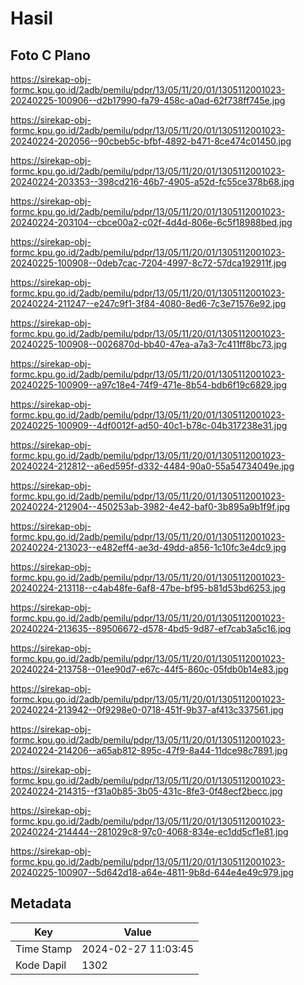 # Hasil

## Foto C Plano

https://sirekap-obj-formc.kpu.go.id/2adb/pemilu/pdpr/13/05/11/20/01/1305112001023-20240225-100906--d2b17990-fa79-458c-a0ad-62f738ff745e.jpg

https://sirekap-obj-formc.kpu.go.id/2adb/pemilu/pdpr/13/05/11/20/01/1305112001023-20240224-202056--90cbeb5c-bfbf-4892-b471-8ce474c01450.jpg

https://sirekap-obj-formc.kpu.go.id/2adb/pemilu/pdpr/13/05/11/20/01/1305112001023-20240224-203353--398cd216-46b7-4905-a52d-fc55ce378b68.jpg

https://sirekap-obj-formc.kpu.go.id/2adb/pemilu/pdpr/13/05/11/20/01/1305112001023-20240224-203104--cbce00a2-c02f-4d4d-806e-6c5f18988bed.jpg

https://sirekap-obj-formc.kpu.go.id/2adb/pemilu/pdpr/13/05/11/20/01/1305112001023-20240225-100908--0deb7cac-7204-4997-8c72-57dca192911f.jpg

https://sirekap-obj-formc.kpu.go.id/2adb/pemilu/pdpr/13/05/11/20/01/1305112001023-20240224-211247--e247c9f1-3f84-4080-8ed6-7c3e71576e92.jpg

https://sirekap-obj-formc.kpu.go.id/2adb/pemilu/pdpr/13/05/11/20/01/1305112001023-20240225-100908--0026870d-bb40-47ea-a7a3-7c411ff8bc73.jpg

https://sirekap-obj-formc.kpu.go.id/2adb/pemilu/pdpr/13/05/11/20/01/1305112001023-20240225-100909--a97c18e4-74f9-471e-8b54-bdb6f19c6829.jpg

https://sirekap-obj-formc.kpu.go.id/2adb/pemilu/pdpr/13/05/11/20/01/1305112001023-20240225-100909--4df0012f-ad50-40c1-b78c-04b317238e31.jpg

https://sirekap-obj-formc.kpu.go.id/2adb/pemilu/pdpr/13/05/11/20/01/1305112001023-20240224-212812--a6ed595f-d332-4484-90a0-55a54734049e.jpg

https://sirekap-obj-formc.kpu.go.id/2adb/pemilu/pdpr/13/05/11/20/01/1305112001023-20240224-212904--450253ab-3982-4e42-baf0-3b895a9b1f9f.jpg

https://sirekap-obj-formc.kpu.go.id/2adb/pemilu/pdpr/13/05/11/20/01/1305112001023-20240224-213023--e482eff4-ae3d-49dd-a856-1c10fc3e4dc9.jpg

https://sirekap-obj-formc.kpu.go.id/2adb/pemilu/pdpr/13/05/11/20/01/1305112001023-20240224-213118--c4ab48fe-6af8-47be-bf95-b81d53bd6253.jpg

https://sirekap-obj-formc.kpu.go.id/2adb/pemilu/pdpr/13/05/11/20/01/1305112001023-20240224-213635--89506672-d578-4bd5-9d87-ef7cab3a5c16.jpg

https://sirekap-obj-formc.kpu.go.id/2adb/pemilu/pdpr/13/05/11/20/01/1305112001023-20240224-213758--01ee90d7-e67c-44f5-860c-05fdb0b14e83.jpg

https://sirekap-obj-formc.kpu.go.id/2adb/pemilu/pdpr/13/05/11/20/01/1305112001023-20240224-213942--0f9298e0-0718-451f-9b37-af413c337561.jpg

https://sirekap-obj-formc.kpu.go.id/2adb/pemilu/pdpr/13/05/11/20/01/1305112001023-20240224-214206--a65ab812-895c-47f9-8a44-11dce98c7891.jpg

https://sirekap-obj-formc.kpu.go.id/2adb/pemilu/pdpr/13/05/11/20/01/1305112001023-20240224-214315--f31a0b85-3b05-431c-8fe3-0f48ecf2becc.jpg

https://sirekap-obj-formc.kpu.go.id/2adb/pemilu/pdpr/13/05/11/20/01/1305112001023-20240224-214444--281029c8-97c0-4068-834e-ec1dd5cf1e81.jpg

https://sirekap-obj-formc.kpu.go.id/2adb/pemilu/pdpr/13/05/11/20/01/1305112001023-20240225-100907--5d642d18-a64e-4811-9b8d-644e4e49c979.jpg


## Metadata

| Key        | Value               |
| ---------- | ------------------- |
| Time Stamp | 2024-02-27 11:03:45 |
| Kode Dapil | 1302                |



